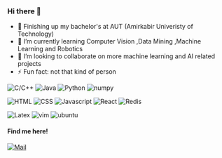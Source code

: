 ### Hi there 👋
- 🔭 Finishing up my bachelor's at AUT (Amirkabir Univeristy of Technology)
- 🌱 I’m currently learning  Computer Vision ,Data Mining ,Machine Learning and Robotics
- 👯 I’m looking to collaborate on more machine learning and AI related projects
- ⚡ Fun fact: not that kind of person

![C/C++](https://img.shields.io/badge/-C/C++-00599C?style=for-the-badge&logo=C&logoColor=white)
![Java](https://img.shields.io/badge/-Java-ED8B00?style=for-the-badge&logo=java)
![Python](https://img.shields.io/badge/-Python-3776AB?style=for-the-badge&logo=python&logoColor=white)
    ![numpy](https://img.shields.io/badge/-numpy-3776AB?style=for-the-badge&logo=numpy)

![HTML](https://img.shields.io/badge/-HTML-E34F26?style=for-the-badge&logo=html5&logoColor=white)
![CSS](https://img.shields.io/badge/-CSS-1572B6?style=for-the-badge&logo=css3&logoColor=white)
![Javascript](https://img.shields.io/badge/-Javascript-F7DF1E?style=for-the-badge&logo=javascript&logoColor=black)
![React](https://img.shields.io/badge/-React-EEEEEE?style=for-the-badge&logo=react&logoColor=grey)
![Redis](https://img.shields.io/badge/-Redis-47A248?style=for-the-badge&logo=redis)

![Latex](https://img.shields.io/badge/Latex-E95420?style=for-the-badge&logo=latex)
![vim](https://img.shields.io/badge/Vim-E95420?style=for-the-badge&logo=vim)
![ubuntu](https://img.shields.io/badge/Ubuntu-E95420?style=for-the-badge&logo=ubuntu&logoColor=white)


#### Find me here!
[![Mail](https://img.shields.io/badge/-Mail-D14836?style=for-the-badge&logo=Gmail&logoColor=white)](mailto:shsooratgar@aut.ac.ir)
<!-- [![Linkedin](https://img.shields.io/badge/-LinkedIn-blue?style=for-the-badge&logo=Linkedin&logoColor=white)](https://www.linkedin.com/in/behdad-mansouri-36637715a/) -->


